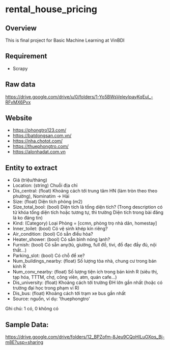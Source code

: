 # rental_house_pricing

## Overview
This is final project for Basic Machine Learning at VinBDI

## Requirement
* Scrapy

## Raw data
https://drive.google.com/drive/u/0/folders/1-Yo5BWsVeleylpayKqEuI_-RFvMX6Pvx

## Website
* https://phongtro123.com/
* https://batdongsan.com.vn/
* https://nha.chotot.com/
* https://thuephongtro.com/
* https://alonhadat.com.vn

## Entity to extract
* Giá (triệu/tháng)
* Location: (string) Chuỗi địa chỉ
* Dis_central: (float) Khoảng cách tới trung tâm HN (làm tròn theo theo phường), Nominatim -> Hải
* Size: (float) Diện tích phòng (m2)
* Size_total_bool: (bool) Diện tích là tổng diện tích? (Trong description có từ khóa tổng diện tích hoặc tương tự, thì trường Diện tích trong bài đăng là ko đáng tin)
* Kind: (Category) Loại Phòng = [ccmn, phòng trọ nhà dân, homestay]
* Inner_toilet: (bool) Có vệ sinh khép kín riêng?
* Air_condition: (bool) Có sẵn điều hòa?
* Heater_shower: (bool) Có sẵn bình nóng lạnh?
* Furnish: (bool) Có sẵn any(tủ, giường, full đồ, tivi, đồ đạc đầy đủ, nội thất...)
* Parking_slot: (bool) Có chỗ để xe? 
* Num_buildings_nearby: (float) Số lượng tòa nhà, chung cư trong bán kính R
* Num_conv_nearby: (float) Số lượng tiện ích trong bán kính R (siêu thị, tạp hóa, TTTM, chợ, công viên, atm, quán cafe...)
* Dis_university: (float) Khoảng cách tới trường ĐH lớn gần nhất (hoặc có trường đại học trong phạm vi R)
* Dis_bus: (float) Khoảng cách tới trạm xe bus gần nhất
* Source: nguồn, ví dụ: 'thuephongtro'

Ghi chú: 1 có, 0 không có

## Sample Data:
https://drive.google.com/drive/folders/12_BPZofm-8Jeu9CQoHILuOXps_Bj-m8E?usp=sharing
